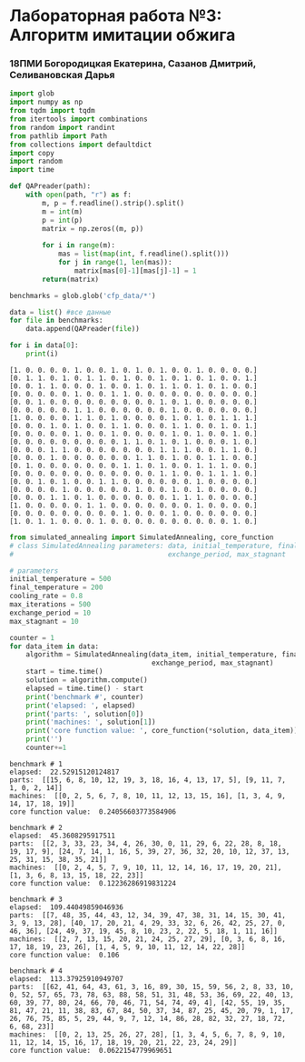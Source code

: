 # Лабораторная работа №3: Алгоритм имитации обжига
### 18ПМИ Богородицкая Екатерина, Сазанов Дмитрий, Селивановская Дарья


```python
import glob
import numpy as np
from tqdm import tqdm
from itertools import combinations
from random import randint
from pathlib import Path
from collections import defaultdict
import copy
import random
import time
```


```python
def QAPreader(path):
    with open(path, "r") as f:
        m, p = f.readline().strip().split()
        m = int(m)
        p = int(p)
        matrix = np.zeros((m, p))
        
        for i in range(m):
            mas = list(map(int, f.readline().split()))
            for j in range(1, len(mas)):
                matrix[mas[0]-1][mas[j]-1] = 1
        return(matrix)        
```


```python
benchmarks = glob.glob('cfp_data/*')

data = list() #все данные
for file in benchmarks:
    data.append(QAPreader(file))
```


```python
for i in data[0]:
    print(i)
```

    [1. 0. 0. 0. 0. 1. 0. 0. 1. 0. 1. 0. 1. 0. 0. 1. 0. 0. 0. 0.]
    [0. 1. 1. 0. 1. 0. 1. 1. 0. 1. 0. 0. 1. 0. 1. 0. 1. 0. 0. 1.]
    [0. 0. 1. 1. 0. 0. 0. 1. 0. 0. 1. 0. 1. 1. 0. 1. 0. 1. 0. 0.]
    [0. 0. 0. 0. 0. 1. 0. 0. 1. 1. 0. 0. 0. 0. 0. 0. 0. 0. 0. 0.]
    [0. 0. 1. 0. 0. 0. 0. 0. 0. 0. 0. 0. 1. 0. 1. 0. 0. 0. 0. 0.]
    [0. 0. 0. 0. 0. 1. 1. 0. 0. 0. 0. 0. 0. 1. 0. 0. 0. 0. 0. 0.]
    [1. 0. 0. 0. 0. 1. 1. 0. 1. 0. 0. 0. 0. 1. 0. 1. 0. 1. 1. 1.]
    [0. 0. 0. 1. 0. 1. 0. 0. 1. 1. 0. 0. 0. 1. 1. 0. 0. 1. 0. 1.]
    [0. 0. 0. 0. 0. 1. 0. 0. 1. 0. 0. 0. 0. 1. 0. 1. 0. 0. 1. 0.]
    [0. 0. 0. 0. 0. 0. 0. 0. 0. 1. 1. 0. 1. 0. 1. 0. 0. 0. 1. 0.]
    [0. 0. 0. 1. 1. 0. 0. 0. 0. 0. 0. 0. 1. 1. 1. 0. 0. 1. 1. 0.]
    [0. 0. 0. 1. 0. 0. 0. 0. 0. 0. 1. 1. 0. 1. 0. 0. 1. 1. 0. 0.]
    [0. 1. 0. 0. 0. 0. 0. 0. 0. 1. 1. 0. 1. 0. 0. 1. 1. 1. 0. 0.]
    [0. 0. 0. 0. 0. 0. 0. 0. 0. 0. 0. 0. 1. 1. 0. 0. 1. 1. 1. 0.]
    [0. 0. 1. 0. 1. 0. 0. 1. 1. 0. 0. 0. 0. 0. 0. 1. 0. 0. 0. 0.]
    [0. 0. 0. 0. 1. 0. 0. 0. 0. 0. 1. 0. 0. 1. 0. 1. 0. 0. 0. 0.]
    [0. 0. 0. 1. 1. 0. 1. 0. 0. 0. 0. 0. 0. 1. 1. 1. 0. 0. 0. 0.]
    [1. 0. 0. 0. 0. 0. 1. 1. 0. 0. 0. 0. 0. 0. 0. 1. 0. 0. 0. 0.]
    [0. 0. 0. 0. 0. 0. 0. 0. 0. 1. 0. 0. 0. 1. 0. 0. 0. 0. 0. 0.]
    [1. 0. 1. 1. 0. 0. 0. 1. 0. 0. 0. 0. 0. 0. 0. 0. 0. 0. 1. 0.]
    


```python
from simulated_annealing import SimulatedAnnealing, core_function
# class SimulatedAnnealing parameters: data, initial_temperature, final_temperature, cooling_rate, max_iterations,
#                                      exchange_period, max_stagnant
```


```python
# parameters
initial_temperature = 500
final_temperature = 200
cooling_rate = 0.8
max_iterations = 500
exchange_period = 10
max_stagnant = 10
```


```python
counter = 1
for data_item in data:
    algorithm = SimulatedAnnealing(data_item, initial_temperature, final_temperature, cooling_rate, max_iterations,
                                   exchange_period, max_stagnant)
    start = time.time()
    solution = algorithm.compute()
    elapsed = time.time() - start
    print('benchmark #', counter)
    print('elapsed: ', elapsed)
    print('parts: ', solution[0])
    print('machines: ', solution[1])
    print('core function value: ', core_function(*solution, data_item))
    print('')
    counter+=1
```

    benchmark # 1
    elapsed:  22.52915120124817
    parts:  [[15, 6, 8, 10, 12, 19, 3, 18, 16, 4, 13, 17, 5], [9, 11, 7, 1, 0, 2, 14]]
    machines:  [[0, 2, 5, 6, 7, 8, 10, 11, 12, 13, 15, 16], [1, 3, 4, 9, 14, 17, 18, 19]]
    core function value:  0.24056603773584906
    
    benchmark # 2
    elapsed:  45.3608295917511
    parts:  [[2, 3, 33, 23, 34, 4, 26, 30, 0, 11, 29, 6, 22, 28, 8, 18, 19, 17, 9], [24, 7, 14, 1, 16, 5, 39, 27, 36, 32, 20, 10, 12, 37, 13, 25, 31, 15, 38, 35, 21]]
    machines:  [[0, 2, 4, 5, 7, 9, 10, 11, 12, 14, 16, 17, 19, 20, 21], [1, 3, 6, 8, 13, 15, 18, 22, 23]]
    core function value:  0.12236286919831224
    
    benchmark # 3
    elapsed:  109.44049859046936
    parts:  [[7, 48, 35, 44, 43, 12, 34, 39, 47, 38, 31, 14, 15, 30, 41, 3, 9, 13, 28], [40, 17, 20, 21, 4, 29, 33, 32, 6, 26, 42, 25, 27, 0, 46, 36], [24, 49, 37, 19, 45, 8, 10, 23, 2, 22, 5, 18, 1, 11, 16]]
    machines:  [[2, 7, 13, 15, 20, 21, 24, 25, 27, 29], [0, 3, 6, 8, 16, 17, 18, 19, 23, 26], [1, 4, 5, 9, 10, 11, 12, 14, 22, 28]]
    core function value:  0.106
    
    benchmark # 4
    elapsed:  113.37925910949707
    parts:  [[62, 41, 64, 43, 61, 3, 16, 89, 30, 15, 59, 56, 2, 8, 33, 10, 0, 52, 57, 65, 73, 78, 63, 88, 58, 51, 31, 48, 53, 36, 69, 22, 40, 13, 60, 39, 77, 80, 24, 66, 70, 46, 71, 54, 74, 49, 4], [42, 55, 19, 35, 81, 47, 21, 11, 38, 83, 67, 84, 50, 37, 34, 87, 25, 45, 20, 79, 1, 17, 26, 76, 75, 85, 5, 29, 44, 9, 7, 12, 14, 86, 28, 82, 32, 27, 18, 72, 6, 68, 23]]
    machines:  [[0, 2, 13, 25, 26, 27, 28], [1, 3, 4, 5, 6, 7, 8, 9, 10, 11, 12, 14, 15, 16, 17, 18, 19, 20, 21, 22, 23, 24, 29]]
    core function value:  0.0622154779969651



```python

```
